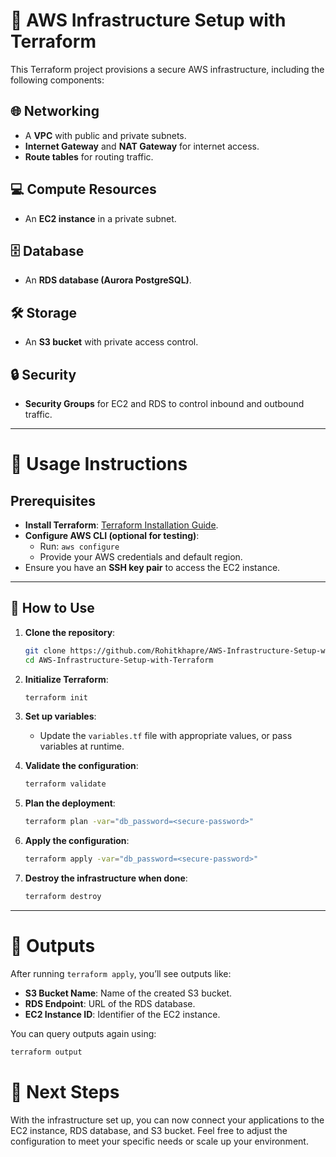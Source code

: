 # 🚀 AWS Infrastructure Setup with Terraform
This Terraform project provisions a secure AWS infrastructure, including the following components:

## 🌐 **Networking**
- A **VPC** with public and private subnets.
- **Internet Gateway** and **NAT Gateway** for internet access.
- **Route tables** for routing traffic.

## 💻 **Compute Resources**
- An **EC2 instance** in a private subnet.

## 🗄️ **Database**
- An **RDS database (Aurora PostgreSQL)**.

## 🛠️ **Storage**
- An **S3 bucket** with private access control.

## 🔒 **Security**
- **Security Groups** for EC2 and RDS to control inbound and outbound traffic.

---

# 📝 **Usage Instructions**

## Prerequisites

- **Install Terraform**: [Terraform Installation Guide](https://learn.hashicorp.com/tutorials/terraform/install-cli).
- **Configure AWS CLI (optional for testing)**:
    - Run: `aws configure`
    - Provide your AWS credentials and default region.
- Ensure you have an **SSH key pair** to access the EC2 instance.

---

## 🚀 **How to Use**

1. **Clone the repository**:

    ```bash
    git clone https://github.com/Rohitkhapre/AWS-Infrastructure-Setup-with-Terraform.git
    cd AWS-Infrastructure-Setup-with-Terraform
    ```

2. **Initialize Terraform**:

    ```bash
    terraform init
    ```

3. **Set up variables**:
    - Update the `variables.tf` file with appropriate values, or pass variables at runtime.

4. **Validate the configuration**:

    ```bash
    terraform validate
    ```

5. **Plan the deployment**:

    ```bash
    terraform plan -var="db_password=<secure-password>"
    ```

6. **Apply the configuration**:

    ```bash
    terraform apply -var="db_password=<secure-password>"
    ```

7. **Destroy the infrastructure when done**:

    ```bash
    terraform destroy
    ```

---

# 🔑 Outputs

After running `terraform apply`, you’ll see outputs like:

- **S3 Bucket Name**: Name of the created S3 bucket.
- **RDS Endpoint**: URL of the RDS database.
- **EC2 Instance ID**: Identifier of the EC2 instance.

You can query outputs again using:

```bash
terraform output 
```

# 🎯 Next Steps

With the infrastructure set up, you can now connect your applications to the EC2 instance, RDS database, and S3 bucket. Feel free to adjust the configuration to meet your specific needs or scale up your environment.